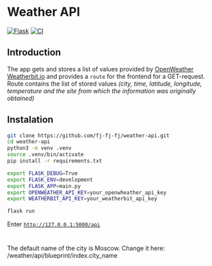 # Weather API

[![Flask](https://img.shields.io/badge/-flask-red?style=flat&logo=flask)](https://palletsprojects.com/p/flask/)
[![CI](https://github.com/fj-fj-fj/weather-api/actions/workflows/ci.yml/badge.svg)](https://github.com/fj-fj-fj/weather-api/actions/workflows/ci.yml)


## Introduction
The app gets and stores a list of values provided by [OpenWeather](https://openweathermap.org/) [Weatherbit.io](https://www.weatherbit.io/) and provides a `route` for the frontend for a GET-request. Route contains the list of stored values _(city, time, latitude, longitude, temperature and the site from which the information was originally obtained)_

## Instalation
```bash
git clone https://github.com/fj-fj-fj/weather-api.git
cd weather-api
python3 -m venv .venv
source .venv/bin/activate
pip install -r requirements.txt

export FLASK_DEBUG=True
export FLASK_ENV=development
export FLASK_APP=main.py
export OPENWEATHER_API_KEY=your_openwheather_api_key
export WEATHERBIT_API_KEY=your_weatherbit_api_key

flask run
```
Enter [`http://127.0.0.1:5000/api`](http://127.0.0.1:5000/api)

#
The default name of the city is Moscow. Change it here: /weather/api/blueprint/index.city_name
